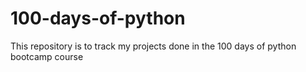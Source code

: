 # 100-days-of-python
This repository is to track my projects done in the 100 days of python bootcamp course
